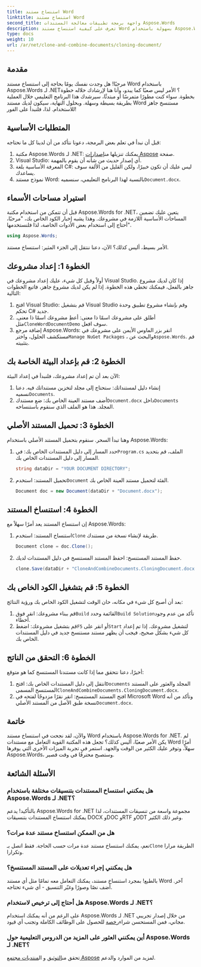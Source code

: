 ```yaml
---
title: استنساخ مستند Word
linktitle: استنساخ مستند Word
second_title: واجهة برمجة تطبيقات معالجة المستندات Aspose.Words
description: تعرف على كيفية استنساخ مستند Word بسهولة باستخدام Aspose.Words for .NET من خلال دليلنا خطوة بخطوة. مثالي للمبتدئين والمطورين ذوي الخبرة.
type: docs
weight: 10
url: /ar/net/clone-and-combine-documents/cloning-document/
---
```

## مقدمة

مرحبًا! هل وجدت نفسك يومًا بحاجة إلى استنساخ مستند Word باستخدام Aspose.Words لـ .NET؟ الأمر ليس صعبًا كما يبدو، وأنا هنا لإرشادك خلاله خطوة بخطوة. سواء كنت مطورًا متمرسًا أو مبتدئًا، سيرشدك هذا البرنامج التعليمي خلال العملية بطريقة بسيطة وسهلة. وبحلول النهاية، سيكون لديك مستند Word مستنسخ جاهز للاستخدام. لذا، فلنبدأ على الفور!

## المتطلبات الأساسية

قبل أن نبدأ في تعلم بعض البرمجة، دعونا نتأكد من أن لدينا كل ما نحتاجه:

1.  مكتبة Aspose.Words لـ .NET: يمكنك تنزيلها من[إصدارات Aspose](https://releases.aspose.com/words/net/) صفحة.
2. Visual Studio: أي إصدار حديث من شأنه أن يقوم بالمهمة.
3. المعرفة الأساسية بلغة C#: ليس عليك أن تكون خبيرًا، ولكن القليل من الألفة سوف يساعدك.
4.  نموذج مستند Word: بالنسبة لهذا البرنامج التعليمي، سنسميه`Document.docx`.

## استيراد مساحات الأسماء

قبل أن تتمكن من استخدام مكتبة Aspose.Words for .NET، يتعين عليك تضمين المساحات الأساسية اللازمة في مشروعك. وهذا يشبه إخبار الكود الخاص بك، "مرحبًا، أحتاج إلى استخدام بعض الأدوات الخاصة، لذا فلنستخدمها".

```csharp
using Aspose.Words;
```

الأمر بسيط، أليس كذلك؟ الآن، دعنا ننتقل إلى الجزء المثير: استنساخ مستند.

## الخطوة 1: إعداد مشروعك

أولاً وقبل كل شيء، عليك إعداد مشروعك في Visual Studio. إذا كان لديك مشروع جاهز بالفعل، فيمكنك تخطي هذه الخطوة. إذا لم يكن لديك مشروع جاهز، فاتبع الخطوات التالية:

1. افتح Visual Studio: قم بتشغيل Visual Studio وقم بإنشاء مشروع تطبيق وحدة تحكم C# جديد.
2.  أطلق على مشروعك اسمًا ذا معنى: أعطِ مشروعك اسمًا ذا معنى. مثل`CloneWordDocumentDemo` سوف افعل.
3.  إضافة مرجع Aspose.Words: انقر بزر الماوس الأيمن على مشروعك في مستكشف الحلول، واختر`Manage NuGet Packages` ، والبحث عن`Aspose.Words`. قم بتثبيته.

## الخطوة 2: قم بإعداد البيئة الخاصة بك

الآن بعد أن تم إعداد مشروعك، فلنبدأ في إعداد البيئة:

1.  إنشاء دليل لمستنداتك: ستحتاج إلى مجلد لتخزين مستنداتك فيه. دعنا نسميه`Documents`.
2.  أضف مستند العينة الخاص بك: ضع مستندك`Document.docx` داخل`Documents` المجلد. هذا هو الملف الذي سنقوم باستنساخه.

## الخطوة 3: تحميل المستند الأصلي

وهنا تبدأ السحر. سنقوم بتحميل المستند الأصلي باستخدام Aspose.Words:

1.  حدد المسار إلى دليل المستندات الخاص بك: في`Program.cs` الملف، قم بتحديد المسار إلى دليل المستندات الخاص بك.
   
    ```csharp
    string dataDir = "YOUR DOCUMENT DIRECTORY";
    ```

2.  تحميل المستند: استخدم`Document` الفئة لتحميل مستند العينة الخاص بك.

    ```csharp
    Document doc = new Document(dataDir + "Document.docx");
    ```

## الخطوة 4: استنساخ المستند

إن استنساخ المستند يعد أمرًا سهلاً مع Aspose.Words:

1.  استنساخ المستند: استخدم`Clone` طريقة لإنشاء نسخة من مستندك.

    ```csharp
    Document clone = doc.Clone();
    ```

2. حفظ المستند المستنسخ: احفظ المستند المستنسخ في دليل المستندات لديك.

    ```csharp
    clone.Save(dataDir + "CloneAndCombineDocuments.CloningDocument.docx");
    ```

## الخطوة 5: قم بتشغيل الكود الخاص بك

بعد أن أصبح كل شيء في مكانه، حان الوقت لتشغيل الكود الخاص بك ورؤية النتائج:

1. قم ببناء مشروعك: انقر فوق`Build` القائمة وحدد`Build Solution`تأكد من عدم وجود أخطاء.
2.  قم بتشغيل مشروعك: اضغط`F5` أو انقر على`Start` لتشغيل مشروعك. إذا تم إعداد كل شيء بشكل صحيح، فيجب أن يظهر مستند مستنسخ جديد في دليل المستندات الخاص بك.

## الخطوة 6: التحقق من الناتج

أخيرًا، دعنا نتحقق مما إذا كانت مستندنا المستنسخ كما هو متوقع:

1.  انتقل إلى دليل المستندات الخاص بك: افتح`Documents` المجلد والعثور على المستند المستنسخ المسمى`CloneAndCombineDocuments.CloningDocument.docx`.
2.  افتح المستند المستنسخ: انقر نقرًا مزدوجًا لفتحه في Microsoft Word وتأكد من أنه نسخة طبق الأصل من المستند الأصلي`Document.docx`.

## خاتمة

والآن، لقد نجحت في استنساخ مستند Word باستخدام Aspose.Words for .NET. لم يكن الأمر صعبًا، أليس كذلك؟ تجعل هذه المكتبة القوية التعامل مع مستندات Word أمرًا سهلاً، وتوفر عليك الكثير من الوقت والجهد. استمر في تجربة الميزات الأخرى التي يوفرها Aspose.Words، وستصبح محترفًا في وقت قصير.

## الأسئلة الشائعة

### هل يمكنني استنساخ المستندات بتنسيقات مختلفة باستخدام Aspose.Words لـ .NET؟

بالتأكيد! يدعم Aspose.Words for .NET مجموعة واسعة من تنسيقات المستندات، لذا يمكنك استنساخ المستندات بتنسيقات DOCX وDOC وRTF وODT وغير ذلك الكثير.

### هل من الممكن استنساخ مستند عدة مرات؟

 نعم، يمكنك استنساخ مستند عدة مرات حسب الحاجة. فقط اتصل بـ`Clone` الطريقة مرارا وتكرارا.

### هل يمكنني إجراء تعديلات على المستند المستنسخ؟

بالطبع! بمجرد استنساخ مستند، يمكنك التعامل معه تمامًا مثل أي مستند Word آخر. أضف نصًا وصورًا وغيّر التنسيق - أي شيء تحتاجه.

### هل أحتاج إلى ترخيص لاستخدام Aspose.Words لـ .NET؟

 على الرغم من أنه يمكنك استخدام Aspose.Words لـ .NET من خلال إصدار تجريبي مجاني، فمن المستحسن شراء[رخصة](https://purchase.aspose.com/buy) للحصول على الوظائف الكاملة وتجنب أي قيود.

### أين يمكنني العثور على المزيد من الدروس التعليمية حول Aspose.Words لـ .NET؟

 تحقق من[التوثيق](https://reference.aspose.com/words/net/) و ال[منتديات مجتمع Aspose](https://forum.aspose.com/c/words/8) لمزيد من الموارد والدعم.